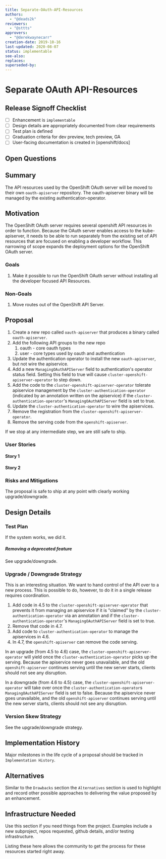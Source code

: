 ```yaml
---
title: Separate-OAuth-API-Resources
authors:
  - "@deads2k"
reviewers:
  - "@sttts"
approvers:
  - "@derekwaynecarr"
creation-date: 2019-10-16
last-updated: 2020-08-07
status: implementable
see-also:
replaces:
superseded-by:
---
```


# Separate OAuth API-Resources

## Release Signoff Checklist

- [ ] Enhancement is `implementable`
- [ ] Design details are appropriately documented from clear requirements
- [ ] Test plan is defined
- [ ] Graduation criteria for dev preview, tech preview, GA
- [ ] User-facing documentation is created in [openshift/docs]

## Open Questions

## Summary

The API resources used by the OpenShift OAuth server will be moved to their own `oauth-apiserver` repository.
The oauth-apiserver binary will be managed by the existing authentication-operator.

## Motivation

The OpenShift OAuth server requires several openshift API resources in order to function.
Because the OAuth server enables access to the kube-apiserver, it needs to be able to run separately from the existing
set of API resources that are focused on enabling a developer workflow.
This narrowing of scope expands the deployment options for the OpenShift OAuth server.

### Goals

1. Make it possible to run the OpenShift OAuth server without installing all the developer focused API Resources.

### Non-Goals

1. Move routes out of the OpenShift API Server.

## Proposal

1. Create a new repo called `oauth-apiserver` that produces a binary called `oauth-apiserver`.
2. Add the following API groups to the new repo
   1. oauth - core oauth types
   2. user - core types used by oauth and authentication
3. Update the authentication operator to install the new `oauth-apiserver`, but not wire the apiservice.
4. Add a new `ManagingOAuthAPIServer` field to authentication's operator status field. Setting this field to true will cause `cluster-openshift-apiserver-operator` to step down.
4. Add the code to the `cluster-openshift-apiserver-operator` tolerate apiservice management by the `cluster-authentication-operator`
(indicated by an annotation written on the apiservice) if the `cluster-authentication-operator`'s `ManagingOAuthAPIServer` field is set to true.
5. Update the `cluster-authentication-operator` to wire the apiservices.
6. Remove the registration from the `cluster-openshift-apiserver-operator`.
7. Remove the serving code from the `openshift-apiserver`.

If we stop at any intermediate step, we are still safe to ship.

### User Stories

#### Story 1

#### Story 2

### Risks and Mitigations

The proposal is safe to ship at any point with clearly working upgrade/downgrade.

## Design Details

### Test Plan

If the system works, we did it.

##### Removing a deprecated feature

See upgrade/downgrade.

### Upgrade / Downgrade Strategy

This is an interesting situation.  We want to hand control of the API over to a new process.  This is possible to do,
however, to do it in a single release requires coordination.

1. Add code in 4.5 to the `cluster-openshift-apiserver-operator` that prevents it from managing an apiservice if it is "claimed"
by the `cluster-authentication-operator` via an annotation and if the `cluster-authentication-operator`'s `ManagingOAuthAPIServer` field is set to true.
2. Remove that code in 4.7.
3. Add code to `cluster-authentication-operator` to manage the apiservices in 4.6.
4. In 4.7, the `openshift-apiserver` can remove the code serving.

In an upgrade (from 4.5 to 4.6) case, the `cluster-openshift-apiserver-operator` will yield once the `cluster-authentication-operator` picks up the serving.
Because the apiservice never goes unavailable, and the old `openshift-apiserver` continues serving until the new server
starts, clients should not see any disruption.


In a downgrade (from 4.6 to 4.5) case, the `cluster-openshift-apiserver-operator` will take over once the `cluster-authentication-operator`s `ManagingOAuthAPIServer` field is set to false.
Because the apiservice never goes unavailable, and the old `openshift-apiserver` continues serving until the new server
starts, clients should not see any disruption.

### Version Skew Strategy

See the upgrade/downgrade strategy.

## Implementation History

Major milestones in the life cycle of a proposal should be tracked in `Implementation
History`.

## Alternatives

Similar to the `Drawbacks` section the `Alternatives` section is used to
highlight and record other possible approaches to delivering the value proposed
by an enhancement.

## Infrastructure Needed

Use this section if you need things from the project. Examples include a new
subproject, repos requested, github details, and/or testing infrastructure.

Listing these here allows the community to get the process for these resources
started right away.
